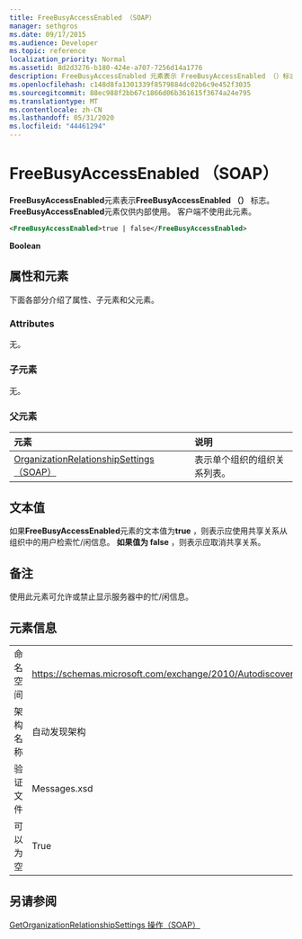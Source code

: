 ```yaml
---
title: FreeBusyAccessEnabled （SOAP）
manager: sethgros
ms.date: 09/17/2015
ms.audience: Developer
ms.topic: reference
localization_priority: Normal
ms.assetid: 8d2d3276-b180-424e-a707-7256d14a1776
description: FreeBusyAccessEnabled 元素表示 FreeBusyAccessEnabled （）标志。 FreeBusyAccessEnabled 元素仅供内部使用。 客户端不使用此元素。
ms.openlocfilehash: c148d8fa1301339f8579884dc02b6c9e452f3035
ms.sourcegitcommit: 88ec988f2bb67c1866d06b361615f3674a24e795
ms.translationtype: MT
ms.contentlocale: zh-CN
ms.lasthandoff: 05/31/2020
ms.locfileid: "44461294"
---
```

# <a name="freebusyaccessenabled-soap"></a>FreeBusyAccessEnabled （SOAP）

**FreeBusyAccessEnabled**元素表示**FreeBusyAccessEnabled （）** 标志。 **FreeBusyAccessEnabled**元素仅供内部使用。 客户端不使用此元素。 
  
```XML
<FreeBusyAccessEnabled>true | false</FreeBusyAccessEnabled>
```

 **Boolean**
## <a name="attributes-and-elements"></a>属性和元素

下面各部分介绍了属性、子元素和父元素。
  
### <a name="attributes"></a>Attributes

无。
  
### <a name="child-elements"></a>子元素

无。
  
### <a name="parent-elements"></a>父元素

|**元素**|**说明**|
|:-----|:-----|
|[OrganizationRelationshipSettings （SOAP）](organizationrelationshipsettings-soap.md) <br/> |表示单个组织的组织关系列表。  <br/> |
   
## <a name="text-value"></a>文本值

如果**FreeBusyAccessEnabled**元素的文本值为**true** ，则表示应使用共享关系从组织中的用户检索忙/闲信息。 **如果值为 false** ，则表示应取消共享关系。 
  
## <a name="remarks"></a>备注

使用此元素可允许或禁止显示服务器中的忙/闲信息。 
  
## <a name="element-information"></a>元素信息

|||
|:-----|:-----|
|命名空间  <br/> |https://schemas.microsoft.com/exchange/2010/Autodiscover  <br/> |
|架构名称  <br/> |自动发现架构  <br/> |
|验证文件  <br/> |Messages.xsd  <br/> |
|可以为空  <br/> |True  <br/> |
   
## <a name="see-also"></a>另请参阅



[GetOrganizationRelationshipSettings 操作（SOAP）](getorganizationrelationshipsettings-operation-soap.md)

